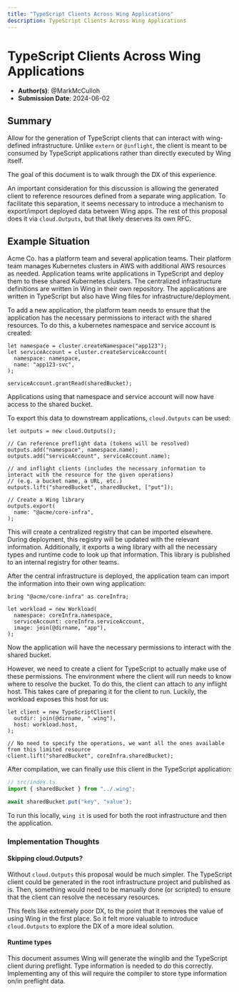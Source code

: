```yaml
---
title: "TypeScript Clients Across Wing Applications"
description: TypeScript Clients Across Wing Applications
---
```


# TypeScript Clients Across Wing Applications

- **Author(s)**: @MarkMcCulloh
- **Submission Date**: 2024-06-02

## Summary

Allow for the generation of TypeScript clients that can interact with wing-defined infrastructure.
Unlike `extern` or `@inflight`, the client is meant to be consumed by TypeScript applications rather than directly executed by Wing itself.

The goal of this document is to walk through the DX of this experience.

An important consideration for this discussion is allowing the generated client to reference resources defined from a separate wing application.
To facilitate this separation, it seems necessary to introduce a mechanism to export/import deployed data between Wing apps.
The rest of this proposal does it via `cloud.Outputs`, but that likely deserves its own RFC.

## Example Situation

Acme Co. has a platform team and several application teams. Their platform team manages Kubernetes clusters in AWS with additional AWS resources as needed.
Application teams write applications in TypeScript and deploy them to these shared Kubernetes clusters.
The centralized infrastructure definitions are written in Wing in their own repository.
The applications are written in TypeScript but also have Wing files for infrastructure/deployment.

To add a new application, the platform team needs to ensure that the application has the necessary permissions to interact with the shared resources. To do this, a kubernetes namespace and service account is created:

```wing
let namespace = cluster.createNamespace("app123");
let serviceAccount = cluster.createServiceAccount(
  namespace: namespace,
  name: "app123-svc",
);

serviceAccount.grantRead(sharedBucket);
```

Applications using that namespace and service account will now have access to the shared bucket.

To export this data to downstream applications, `cloud.Outputs` can be used:

```wing
let outputs = new cloud.Outputs();

// Can reference preflight data (tokens will be resolved)
outputs.add("namespace", namespace.name);
outputs.add("serviceAccount", serviceAccount.name);

// and inflight clients (includes the necessary information to interact with the resource for the given operations)
// (e.g. a bucket name, a URL, etc.)
outputs.lift("sharedBucket", sharedBucket, ["put"]);

// Create a Wing library
outputs.export(
  name: "@acme/core-infra",
);
```

This will create a centralized registry that can be imported elsewhere.
During deployment, this registry will be updated with the relevant information.
Additionally, it exports a wing library with all the necessary types and runtime code to look up that information.
This library is published to an internal registry for other teams.

After the central infrastructure is deployed, the application team can import the information into their own wing application:

```wing
bring "@acme/core-infra" as coreInfra;

let workload = new Workload(
  namespace: coreInfra.namespace,
  serviceAccount: coreInfra.serviceAccount,
  image: join(@dirname, "app"),
);
```

Now the application will have the necessary permissions to interact with the shared bucket.

However, we need to create a client for TypeScript to actually make use of these permissions.
The environment where the client will run needs to know where to resolve the bucket.
To do this, the client can attach to any inflight host. This takes care of preparing it for the client to run.
Luckily, the workload exposes this host for us:

```wing
let client = new TypeScriptClient(
  outdir: join(@dirname, ".wing"),
  host: workload.host,
);

// No need to specify the operations, we want all the ones available from this limited resource
client.lift("sharedBucket", coreInfra.sharedBucket);
```

After compilation, we can finally use this client in the TypeScript application:

```ts
// src/index.ts
import { sharedBucket } from "../.wing";

await sharedBucket.put("key", "value");
```

To run this locally, `wing it` is used for both the root infrastructure and then the application.

### Implementation Thoughts

#### Skipping cloud.Outputs?

Without `cloud.Outputs` this proposal would be much simpler.
The TypeScript client could be generated in the root infrastructure project and published as is.
Then, something would need to be manually done (or scripted) to ensure that the client can resolve the necessary resources.

This feels like extremely poor DX, to the point that it removes the value of using Wing in the first place.
So it felt more valuable to introduce `cloud.Outputs` to explore the DX of a more ideal solution.

#### Runtime types

This document assumes Wing will generate the winglib and the TypeScript client during preflight.
Type information is needed to do this correctly. Implementing any of this will require the compiler to store type information on/in preflight data.
